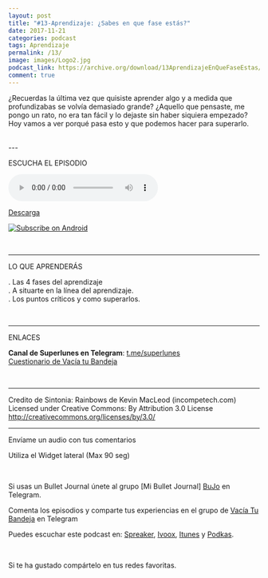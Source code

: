 ```yaml
---
layout: post 
title: "#13-Aprendizaje: ¿Sabes en que fase estás?" 
date: 2017-11-21
categories: podcast
tags: Aprendizaje
permalink: /13/
image: images/Logo2.jpg
podcast_link: https://archive.org/download/13AprendizajeEnQueFaseEstas/13-Aprendizaje-En%20que%20fase%20estas.mp3
comment: true
---
```


¿Recuerdas la última vez que quisiste aprender algo y a medida que profundizabas se volvía demasiado grande? ¿Aquello que pensaste, me pongo un rato, no era tan fácil y lo dejaste sin haber siquiera empezado? Hoy vamos a ver porqué pasa esto y que podemos hacer para superarlo.  

<br>
---

ESCUCHA EL EPISODIO  

 <audio controls>
  <source src="{{ page.podcast_link }}" type="audio/mp3">
</audio>


[Descarga][mp3]

<a href="http://subscribeonandroid.com/feeds.feedburner.com/Vaciatubandeja" title="Subscribe on Android"><img src="https://assets.blubrry.com/soa/BadgeLarge.png" alt="Subscribe on Android" style="border:0;" /></a>

<br>

- - -
LO QUE APRENDERÁS  

. Las 4 fases del aprendizaje  
. A situarte en la línea del aprendizaje.  
. Los puntos críticos y como superarlos.  

<br>

- - -

ENLACES  

**Canal de Superlunes en Telegram**:  [t.me/superlunes](t.me/superlunes)  
[Cuestionario de Vacía tu Bandeja](https://goo.gl/forms/rxTiMsfxymL4qAjg1)

<br>

- - -


Credito de Sintonia: 
Rainbows de Kevin MacLeod (incompetech.com)  
Licensed under Creative Commons: By Attribution 3.0 License  
http://creativecommons.org/licenses/by/3.0/


- - -

<p>Envíame un audio con tus comentarios</p>
<p>Utiliza el Widget lateral (Max 90 seg)</p>  
<br>

Si usas un Bullet Journal únete al grupo [Mi Bullet Journal] [BuJo] en Telegram.

Comenta los episodios y comparte tus experiencias en el grupo de [Vacía Tu Bandeja][Telegram] en Telegram

Puedes escuchar este podcast en:
[Spreaker][Spreaker], [Ivoox][Ivoox], [Itunes][Itunes] y [Podkas][Podkas]. 


<!-- Begin SpeakPipe code -->
<script type="text/javascript">
(function(d){
var app = d.createElement('script'); app.type = 'text/javascript'; app.async = true;
var pt = ('https:' == document.location.protocol ? 'https://' : 'http://');
app.src = pt + 'www.speakpipe.com/loader/yhsyurkhlpn9hdopjhkvjrkkw9poz473.js';
var s = d.getElementsByTagName('script')[0]; s.parentNode.insertBefore(app, s);
})(document);
</script>
<!-- End SpeakPipe code -->

<br>           
    
Si te ha gustado compártelo en tus redes favoritas.


[Spreaker]: https://www.spreaker.com/show/2177636
[Ivoox]: http://www.ivoox.com/podcast-vacia-tu-bandeja_sq_f1388960_1.html
[Itunes]: https://itunes.apple.com/es/podcast/vac%C3%ADa-tu-bandeja/id1212390900?mt=2
[Podkas]: http://www.podkas.com/directorio/vacia-tu-bandeja-de-lormez16/
[Telegram]: http://t.me/Vaciatubandeja
[BuJo]: http://t.me/miBulletJournal
[mp3]: https://archive.org/download/13AprendizajeEnQueFaseEstas/13-Aprendizaje-En%20que%20fase%20estas.mp3
